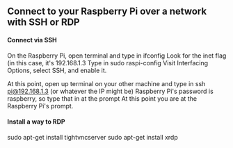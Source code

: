 ## Connect to your Raspberry Pi over a network with SSH or RDP

#### Connect via SSH
On the Raspberry Pi, open terminal and type in ifconfig
Look for the inet flag (in this case, it's 192.168.1.3
Type in sudo raspi-config
Visit Interfacing Options, select SSH, and enable it.

At this point, open up terminal on your other machine and type in ssh pi@192.168.1.3 (or whatever the IP might be)
Raspberry Pi's password is raspberry, so type that in at the prompt
At this point  you are at the Raspberry Pi's prompt.

#### Install a way to RDP
sudo apt-get install tightvncserver
sudo apt-get install xrdp
